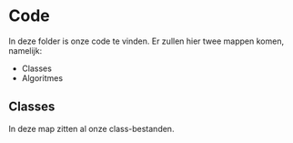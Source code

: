 # Code

In deze folder is onze code te vinden.
Er zullen hier twee mappen komen, namelijk:

* Classes
*  Algoritmes

## Classes

In deze map zitten al onze class-bestanden.
